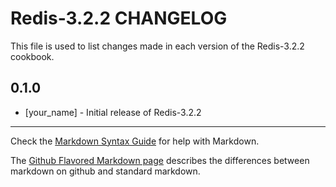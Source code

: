 # Redis-3.2.2 CHANGELOG

This file is used to list changes made in each version of the Redis-3.2.2 cookbook.

## 0.1.0
- [your_name] - Initial release of Redis-3.2.2

- - -
Check the [Markdown Syntax Guide](http://daringfireball.net/projects/markdown/syntax) for help with Markdown.

The [Github Flavored Markdown page](http://github.github.com/github-flavored-markdown/) describes the differences between markdown on github and standard markdown.
